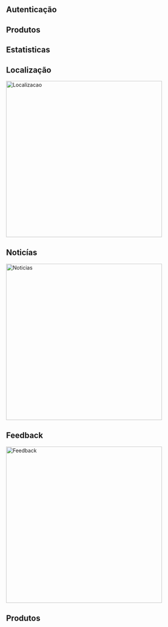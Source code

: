 ## Autenticação


## Produtos


## Estatisticas


## Localização
<img width="424" alt="Localizacao" src="https://github.com/fc62685/AW-Projet/assets/162343874/3a02ba18-3dff-478f-9222-b8df61888594">

## Noticías
<img width="424" alt="Noticias" src="https://github.com/fc62685/AW-Projet/assets/162343874/b29c725f-13d3-47e2-b693-a80446f414a5">

## Feedback
<img width="424" alt="Feedback" src="https://github.com/fc62685/AW-Projet/assets/162343874/930269ce-5ed3-4d41-9953-7478f9441543">

## Produtos

